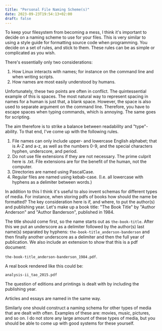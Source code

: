 ```yaml
---
title: "Personal File Naming Scheme(s)"
date: 2023-09-23T19:54:13+02:00
draft: false
---
```


To keep your filesystem from becoming a mess, I think it's important to decide on a naming scheme to use for your files.
This is very similar to using a style guide for formatting source code when programming.
You decide on a set of rules, and stick to them.
These rules can be as simple or complicated as you wish.

There's essentially only two considerations:

1. How Linux interacts with names; for instance on the command line and when writing scripts.
2. How names are most easily understood by humans.

Unfortunately, these two points are often in conflict.
The quintessential example of this is spaces.
The most natural way to represent spacing in names for a human is just that, a blank space.
However, the space is also used to separate argument on the command line.
Therefore, you have to escape spaces when typing commands, which is annoying.
The same goes for scripting.

The aim therefore is to strike a balance between readability and "type"-ability.
To that end, I've come up with the following rules.

1. File names can only include upper- and lowercase English alphabet; that is A-Z and a-z, as well as the numbers 0-9, and the special characters hyphen, underscore, and period.
2. Do not use file extensions if they are not necessary.
   The prime culprit here is .txt.
   File extensions are for the benefit of the human, not the computer.
3. Directories are named using PascalCase.
4. Regular files are named using kebab-case. (I.e. all lowercase
   with hyphens as a delimiter between words.)

In addition to this I think it's useful to also invent schemas for different types of media.
For instance, when storing pdfs of books how should the name be formatted?
The key consideration here is if, and where, to put the author(s) and publishing year.
Let's make up a book title: "The Book Title" by "Author Anderson" and "Author Banderson", published in 1984.

The title should come first, so the name starts out as `the-book-title`.
After this we put an underscore as a delimiter followed by the author(s) last name(s) separated by hyphens:
`the-book-title_anderson-banderson` and then finally another underscore as a delimiter and then the full year of publication.
We also include an extension to show that this is a pdf document:

`the-book-title_anderson-banderson_1984.pdf`.

A real book rendered like this could be:

`analysis-ii_tao_2015.pdf`

The question of editions and printings is dealt with by including the publishing year.

Articles and essays are named in the same way.

Similarly one should construct a naming schema for other types of media that are dealt with often.
Examples of these are: movies, music, pictures, and so on.
I do not store any large amount of these types of media, but you should be able to come up with good systems for these yourself.
